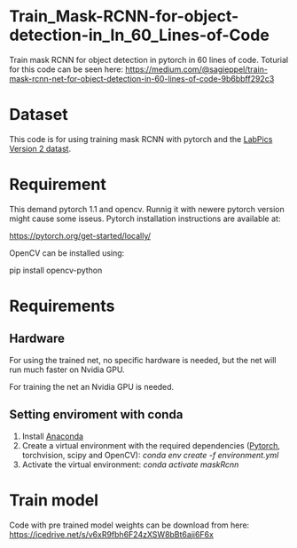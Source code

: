 # Train_Mask-RCNN-for-object-detection-in_In_60_Lines-of-Code
Train mask RCNN for object detection in pytorch in 60 lines of code.
Toturial for this code can be seen here:
https://medium.com/@sagieppel/train-mask-rcnn-net-for-object-detection-in-60-lines-of-code-9b6bbff292c3

# Dataset
This code is for using training mask RCNN with pytorch and the [LabPics Version 2 datast](https://zenodo.org/record/4736111#.YpfnEqjMK3A).

# Requirement 
This demand pytorch 1.1 and opencv. Runnig it with newere pytorch version might cause some isseus.
Pytorch installation instructions are available at:

https://pytorch.org/get-started/locally/

OpenCV can be installed using:

pip install opencv-python
# Requirements
## Hardware
For using the trained net, no specific hardware is needed, but the net will run much faster on Nvidia GPU.

For training the net an Nvidia GPU is needed.

## Setting enviroment with conda
1) Install [Anaconda](https://www.anaconda.com/download/)
2) Create a virtual environment with the required dependencies ([Pytorch](https://pytorch.org/), torchvision, scipy and OpenCV): *conda env create -f environment.yml*
3) Activate the virtual environment: *conda activate  maskRcnn*

# Train model

Code with pre trained model weights can be download from here: https://icedrive.net/s/v6xR9fbh6F24zXSW8bBt6aji6F6x

